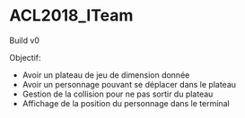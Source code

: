 # ACL2018_ITeam

Build v0

Objectif:
- Avoir un plateau de jeu de dimension donnée
- Avoir un personnage pouvant se déplacer dans le plateau
- Gestion de la collision pour ne pas sortir du plateau
- Affichage de la position du personnage dans le terminal
